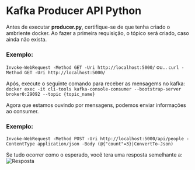 # Kafka Producer API Python

Antes de executar __producer.py__, certifique-se de que tenha criado o ambriente docker.
Ao fazer a primeira requisição, o tópico será criado, caso ainda não exista.

### Exemplo:
`Invoke-WebRequest -Method GET -Uri http://localhost:5000/`
ou...
`curl -Method GET -Uri http://localhost:5000/`

Após, execute o seguinte comando para receber as mensagems no kafka:
`docker exec -it cli-tools kafka-console-consumer --bootstrap-server broker0:29092 --topic {topic_name}`

Agora que estamos ouvindo por mensagens, podemos enviar informações ao consumer.

### Exemplo:

`Invoke-WebRequest -Method POST -Uri http://localhost:5000/api/people -ContentType application/json -Body (@{"count"=3}|ConvertTo-Json)`

Se tudo ocorrer como o esperado, você tera uma resposta semelhante a:
<img src="https://github.com/laerson-hammes/apache-kafka/tree/main/producer-api/img/out.png" alt="Resposta" title="Resposta">